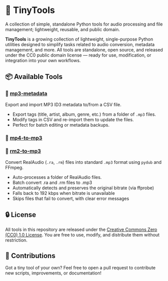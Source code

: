 # 🎒 TinyTools

A collection of simple, standalone Python tools for audio processing and file management; lightweight, reusable, and public domain.

**TinyTools** is a growing collection of lightweight, single-purpose Python utilities designed to simplify tasks related to audio conversion, metadata management, and more. All tools are standalone, open source, and released under the CC0 public domain license — ready for use, modification, or integration into your own workflows.

## 📦 Available Tools

### 🔸 [mp3-metadata](./mp3-metadata)
Export and import MP3 ID3 metadata to/from a CSV file.

- Export tags (title, artist, album, genre, etc.) from a folder of `.mp3` files.
- Modify tags in CSV and re-import them to update the files.
- Perfect for batch editing or metadata backups.

### 🔸 [mp4-to-mp3](./mp4-to-mp3)

### 🔸 [rm2-to-mp3](./rm2-to-mp3)
Convert RealAudio (`.ra`, `.rm`) files into standard `.mp3` format using `pydub` and FFmpeg.

- Auto-processes a folder of RealAudio files.
- Batch convert .ra and .rm files to .mp3
- Automatically detects and preserves the original bitrate (via ffprobe)
- Falls back to 192 kbps when bitrate is unavailable
- Skips files that fail to convert, with clear error messages
  
## 🔒 License

All tools in this repository are released under the [Creative Commons Zero (CC0) 1.0 License](https://creativecommons.org/publicdomain/zero/1.0/). 
You are free to use, modify, and distribute them without restriction.

## 🙌 Contributions

Got a tiny tool of your own? Feel free to open a pull request to contribute new scripts, improvements, or documentation!
